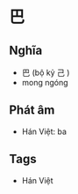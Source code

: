 # 巴

## Nghĩa
* 巴 (bộ kỷ 己 )
* mong ngóng

## Phát âm
* Hán Việt: ba

## Tags
* Hán Việt

<script>window.HANZI_FIELD='巴';</script>
